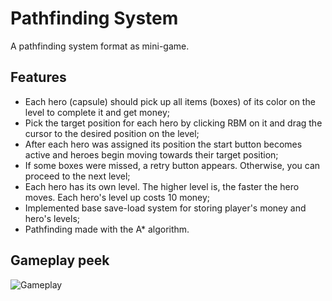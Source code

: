 # Pathfinding System
 A pathfinding system format as mini-game.

## Features
* Each hero (capsule) should pick up all items (boxes) of its color on the level to complete it and get money;
* Pick the target position for each hero by clicking RBM on it and drag the cursor to the desired position on the level;
* After each hero was assigned its position the start button becomes active and heroes begin moving towards their target position;
* If some boxes were missed, a retry button appears. Otherwise, you can proceed to the next level;
* Each hero has its own level. The higher level is, the faster the hero moves. Each hero's level up costs 10 money;
* Implemented base save-load system for storing player's money and hero's levels;
* Pathfinding made with the A* algorithm.

## Gameplay peek
![Gameplay](https://media4.giphy.com/media/jqwjlp3uLTIlbVYa7r/giphy.gif)
